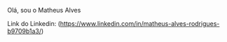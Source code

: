 Olá, sou o Matheus Alves

Link do Linkedin: (https://www.linkedin.com/in/matheus-alves-rodrigues-b9709b1a3/)
